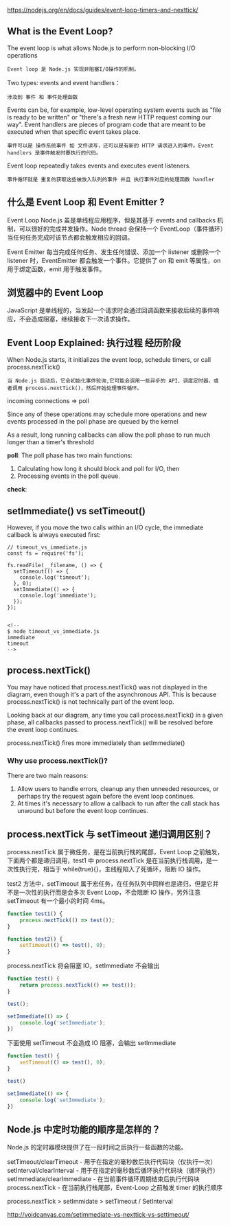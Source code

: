 https://nodejs.org/en/docs/guides/event-loop-timers-and-nexttick/

## What is the Event Loop?
The event loop is what allows Node.js to perform non-blocking I/O operations
```
Event loop 是 Node.js 实现非阻塞I/O操作的机制。
```

Two types: events and event handlers：
```
涉及到 事件 和 事件处理函数
```

Events can be, for example, low-level operating system events such as "file is ready to be written" or "there's a fresh new HTTP request coming our way". 
Event handlers are pieces of program code that are meant to be executed when that specific event takes place.
```
事件可以是 操作系统事件 如 文件读写，还可以是有新的 HTTP 请求进入的事件。Event handlers 是事件触发时要执行的代码。
```

Event loop repeatedly takes events and executes event listeners.
```
事件循环就是 重复的获取这些被放入队列的事件 并且 执行事件对应的处理函数 handler
```

## 什么是 Event Loop 和 Event Emitter ?
Event Loop
Node.js 虽是单线程应用程序，但是其基于 events and callbacks 机制，可以很好的完成并发操作。Node thread 会保持一个 EventLoop（事件循环）当任何任务完成时该节点都会触发相应的回调。

Event Emitter
每当完成任何任务、发生任何错误、添加一个 listener 或删除一个 listener 时，EventEmitter 都会触发一个事件。它提供了 on 和 emit 等属性，on 用于绑定函数，emit 用于触发事件。

## 浏览器中的 Event Loop
JavaScript 是单线程的，当发起一个请求时会通过回调函数来接收后续的事件响应，不会造成阻塞，继续接收下一次请求操作。

## Event Loop Explained: 执行过程 经历阶段
When Node.js starts, it initializes the event loop, schedule timers, or call process.nextTick()
```
当 Node.js 启动后，它会初始化事件轮询,它可能会调用一些异步的 API、调度定时器，或者调用 process.nextTick()，然后开始处理事件循环。
```

incoming connections => poll 

Since any of these operations may schedule more operations and new events processed in the poll phase are queued by the kernel

As a result, long running callbacks can allow the poll phase to run much longer than a timer's threshold

**poll**: The poll phase has two main functions:
1. Calculating how long it should block and poll for I/O, then
2. Processing events in the poll queue.

**check**:



## setImmediate() vs setTimeout()
However, if you move the two calls within an I/O cycle, the immediate callback is always executed first:
```
// timeout_vs_immediate.js
const fs = require('fs');

fs.readFile(__filename, () => {
  setTimeout(() => {
    console.log('timeout');
  }, 0);
  setImmediate(() => {
    console.log('immediate');
  });
});


<!-- 
$ node timeout_vs_immediate.js
immediate
timeout 
-->
```

## process.nextTick()

You may have noticed that process.nextTick() was not displayed in the diagram, even though it's a part of the asynchronous API. 
This is because process.nextTick() is not technically part of the event loop. 

Looking back at our diagram, any time you call process.nextTick() in a given phase, all callbacks passed to process.nextTick() will be resolved before the event loop continues. 

process.nextTick() fires more immediately than setImmediate()

### Why use process.nextTick()?
There are two main reasons:
1. Allow users to handle errors, cleanup any then unneeded resources, or perhaps try the request again before the event loop continues.
2. At times it's necessary to allow a callback to run after the call stack has unwound but before the event loop continues.

## process.nextTick 与 setTimeout 递归调用区别？
process.nextTick 属于微任务，是在当前执行栈的尾部，Event Loop 之前触发，下面两个都是递归调用，test1 中 process.nextTick 是在当前执行栈调用，是一次性执行完，相当于 while(true){}，主线程陷入了死循环，阻断 IO 操作。

test2 方法中，setTimeout 属于宏任务，在任务队列中同样也是递归，但是它并不是一次性的执行而是会多次 Event Loop，不会阻断 IO 操作，另外注意 setTimeout 有一个最小的时间 4ms。
```js
function test1() {
    process.nextTick(() => test());
}

function test2() {
    setTimeout(() => test(), 0);
}
```

process.nextTick 将会阻塞 IO，setImmediate 不会输出
```js
function test() {
    return process.nextTick(() => test());
}

test();

setImmediate(() => {
    console.log('setImmediate');
})
```
下面使用 setTimeout 不会造成 IO 阻塞，会输出 setImmediate
```js
function test() { 
    setTimeout(() => test(), 0);
}

test()

setImmediate(() => {
    console.log('setImmediate');
})
```

## Node.js 中定时功能的顺序是怎样的？
Node.js 的定时器模块提供了在一段时间之后执行一些函数的功能。

setTimeout/clearTimeout - 用于在指定的毫秒数后执行代码块（仅执行一次）
setInterval/clearInterval - 用于在指定的毫秒数后循环执行代码块（循环执行）
setImmediate/clearImmediate - 在当前事件循环周期结束后执行代码块
process.nextTick - 在当前执行栈尾部，Event-Loop 之前触发
timer 的执行顺序

process.nextTick > setImmidate > setTimeout / SetInterval

http://voidcanvas.com/setimmediate-vs-nexttick-vs-settimeout/
